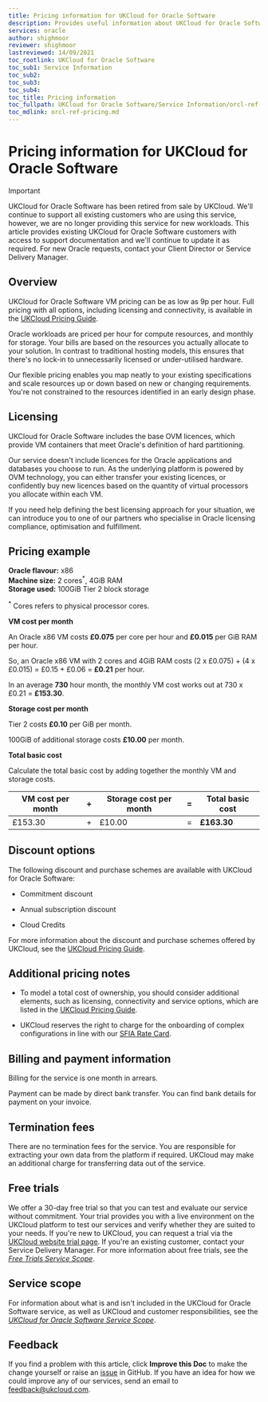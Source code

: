 ```yaml
---
title: Pricing information for UKCloud for Oracle Software
description: Provides useful information about UKCloud for Oracle Software pricing, including pricing examples
services: oracle
author: shighmoor
reviewer: shighmoor
lastreviewed: 14/09/2021
toc_rootlink: UKCloud for Oracle Software
toc_sub1: Service Information
toc_sub2:
toc_sub3:
toc_sub4:
toc_title: Pricing information
toc_fullpath: UKCloud for Oracle Software/Service Information/orcl-ref-pricing.md
toc_mdlink: orcl-ref-pricing.md
---
```


# Pricing information for UKCloud for Oracle Software

> [!IMPORTANT]
> UKCloud for Oracle Software has been retired from sale by UKCloud. We'll continue to support all existing customers who are using this service, however, we are no longer providing this service for new workloads. This article provides existing UKCloud for Oracle Software customers with access to support documentation and we'll continue to update it as required. For new Oracle requests, contact your Client Director or Service Delivery Manager.

## Overview

UKCloud for Oracle Software VM pricing can be as low as 9p per hour. Full pricing with all options, including licensing and connectivity, is available in the [UKCloud Pricing Guide](https://ukcloud.com/pricing-guide).

Oracle workloads are priced per hour for compute resources, and monthly for storage. Your bills are based on the resources you actually allocate to your solution. In contrast to traditional hosting models, this ensures that there's no lock-in to unnecessarily licensed or under-utilised hardware.

Our flexible pricing enables you map neatly to your existing specifications and scale resources up or down based on new or changing requirements. You're not constrained to the resources identified in an early design phase.

## Licensing

UKCloud for Oracle Software includes the base OVM licences, which provide VM containers that meet Oracle's definition of hard partitioning.

Our service doesn't include licences for the Oracle applications and databases you choose to run. As the underlying platform is powered by OVM technology, you can either transfer your existing licences, or confidently buy new licences based on the quantity of virtual processors you allocate within each VM.

If you need help defining the best licensing approach for your situation, we can introduce you to one of our partners who specialise in Oracle licensing compliance, optimisation and fulfillment.

## Pricing example

**Oracle flavour:** x86<br>
**Machine size:** 2 cores<sup>*</sup>, 4GiB RAM<br>
**Storage used:** 100GiB Tier 2 block storage

<sup>*</sup> Cores refers to physical processor cores.

**VM cost per month**

An Oracle x86 VM costs **£0.075** per core per hour and **£0.015** per GiB RAM per hour.

So, an Oracle x86 VM with 2 cores and 4GiB RAM costs (2 x £0.075) + (4 x £0.015) = £0.15 + £0.06 = **£0.21** per hour.

In an average **730** hour month, the monthly VM cost works out at 730 x £0.21 = **£153.30**.

**Storage cost per month**

Tier 2 costs **£0.10** per GiB per month.

100GiB of additional storage costs **£10.00** per month.

**Total basic cost**

Calculate the total basic cost by adding together the monthly VM and storage costs.

VM cost per month | + | Storage cost per month | = | Total basic cost
------------------|---|------------------------|---|-----------------
£153.30           | + | £10.00                 | = | **£163.30**

## Discount options

The following discount and purchase schemes are available with UKCloud for Oracle Software:

- Commitment discount

- Annual subscription discount

- Cloud Credits

For more information about the discount and purchase schemes offered by UKCloud, see the [UKCloud Pricing Guide](https://ukcloud.com/pricing-guide).

## Additional pricing notes

- To model a total cost of ownership, you should consider additional elements, such as licensing, connectivity and service options, which are listed in the [UKCloud Pricing Guide](https://ukcloud.com/pricing-guide).

- UKCloud reserves the right to charge for the onboarding of complex configurations in line with our [SFIA Rate Card](https://ukcloud.com/sfia).

## Billing and payment information

Billing for the service is one month in arrears.

Payment can be made by direct bank transfer. You can find bank details for payment on your invoice.

## Termination fees

There are no termination fees for the service. You are responsible for extracting your own data from the platform if required. UKCloud may make an additional charge for transferring data out of the service.

## Free trials

We offer a 30-day free trial so that you can test and evaluate our service without commitment. Your trial provides you with a live environment on the UKCloud platform to test our services and verify whether they are suited to your needs. If you're new to UKCloud, you can request a trial via the [UKCloud website trial page](https://ukcloud.com/free-trial-sign-up). If you're an existing customer, contact your Service Delivery Manager. For more information about free trials, see the [*Free Trials Service Scope*](../other/other-sco-free-trials.md).

## Service scope

For information about what is and isn't included in the UKCloud for Oracle Software service, as well as UKCloud and customer responsibilities, see the [*UKCloud for Oracle Software Service Scope*](orcl-sco.md).

## Feedback

If you find a problem with this article, click **Improve this Doc** to make the change yourself or raise an [issue](https://github.com/UKCloud/documentation/issues) in GitHub. If you have an idea for how we could improve any of our services, send an email to <feedback@ukcloud.com>.
